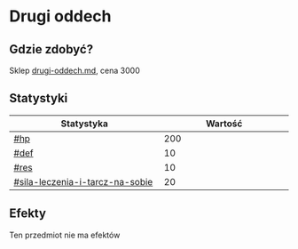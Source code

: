 # Drugi oddech

## Gdzie zdobyć?

Sklep [drugi-oddech.md](drugi-oddech.md "mention"), cena 3000

## Statystyki

<table><thead><tr><th width="291">Statystyka</th><th width="249">Wartość</th></tr></thead><tbody><tr><td><a data-mention href="../../../inne/statystyki.md#hp">#hp</a></td><td>200</td></tr><tr><td><a data-mention href="../../../inne/statystyki.md#def">#def</a></td><td>10</td></tr><tr><td><a data-mention href="../../../inne/statystyki.md#res">#res</a></td><td>10</td></tr><tr><td><a data-mention href="../../../inne/statystyki.md#sila-leczenia-i-tarcz-na-sobie">#sila-leczenia-i-tarcz-na-sobie</a></td><td>20</td></tr></tbody></table>

## Efekty

Ten przedmiot nie ma efektów
